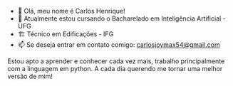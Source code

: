 - 👋 Olá, meu nome é Carlos Henrique!
- 🌱 Atualmente estou cursando o Bacharelado em Inteligência Artificial - UFG
- 🏗️ Técnico em Edificações - IFG
- 📫 Se deseja entrar em contato comigo: carlosjoymax54@gmail.com

Estou apto a aprender e conhecer cada vez mais, trabalho principalmente com a linguagem em python.
A cada dia querendo me tornar uma melhor versão de mim!

<!---
CarlosHenrique21/CarlosHenrique21 is a ✨ special ✨ repository because its `README.md` (this file) appears on your GitHub profile.
You can click the Preview link to take a look at your changes.
--->
